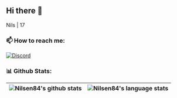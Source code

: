 ## Hi there 👋
Nils | 17

### 📫 How to reach me:  
[![Discord](https://img.shields.io/badge/-nils000-%235662f6?logo=discord&style=flat-square&logoColor=white)](https://discordapp.com/users/285335363944316928)

### 📊 Github Stats:
| <img align="center" src="https://github-readme-stats.vercel.app/api?username=Nilsen84&show_icons=true&hide_border=true" alt="Nilsen84's github stats"/> | <img align="center" src="https://github-readme-stats.vercel.app/api/top-langs/?username=Nilsen84&layout=compact&hide_border=true&exclude_repo=mcp-1.8.9" alt="Nilsen84's language stats"/> |
| ----------- | ----------- |
